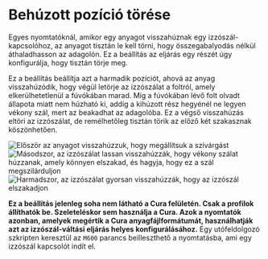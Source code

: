 # Behúzott pozíció törése

Egyes nyomtatóknál, amikor egy anyagot visszahúznak egy izzószál-kapcsolóhoz, az anyagot tisztán le kell törni, hogy összegabalyodás nélkül áthaladhasson az adagolón. Ez a beállítás az eljárás egy részét úgy konfigurálja, hogy tisztán törje meg.

Ez a beállítás beállítja azt a harmadik pozíciót, ahová az anyag visszahúzódik, hogy végül letörje az izzószálat a foltról, amely elkerülhetetlenül a fúvókában marad. Míg a fúvókában lévő folt olvadt állapota miatt nem húzható ki, addig a kihúzott rész hegyénél ne legyen vékony szál, mert az beakadhat az adagolóba. Ez a végső visszahúzás eltöri az izzószálat, de remélhetőleg tisztán törik az előző két szakasznak köszönhetően.

![Először az anyagot visszahúzzuk, hogy megállítsuk a szivárgást](../images/filament_switch_anti_ooze.svg)![Másodszor, az izzószálat lassan visszahúzzák, hogy vékony szálat húzzanak, amely könnyen elszakad, és hagyja, hogy ez a szál megszilárduljon](../images/filament_switch_break_preparation.svg)![Harmadszor, az izzószálat gyorsan visszahúzzák, hogy az izzószál elszakadjon](../images/filament_switch_break.svg)

**Ez a beállítás jelenleg soha nem látható a Cura felületén. Csak a profilok állíthatók be. Szeleteléskor sem használja a Cura. Azok a nyomtatók azonban, amelyek megértik a Cura anyagfájlformátumát, használhatják azt az izzószál-váltási eljárás helyes konfigurálásához.** Egy utófeldolgozó szkripten keresztül az `M600` parancs beilleszthető a nyomtatásba, ami egy izzószál kapcsolót indít el.
